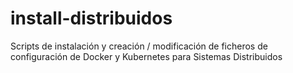 # install-distribuidos
Scripts de instalación y creación / modificación de ficheros de configuración de Docker y Kubernetes para Sistemas Distribuidos

